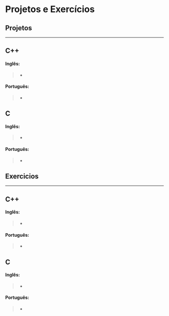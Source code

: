 Projetos e Exercícios
======================


Projetos
--------
--------

## C++

#### Inglês: 

> - 

#### Português: 

> - 

## C

#### Inglês: 

> - 

#### Português: 

> - 


Exercicios
----------
----------

## C++

#### Inglês: 

> - 

#### Português: 

> - 

## C

#### Inglês: 

> - 

#### Português: 

> - 